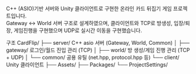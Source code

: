 C++ (ASIO)기반 서버와 Unity 클라이언트로 구현한 온라인 카드 뒤집기 게임 프로젝트입니다.  
Gateway ↔ World 서버 구조로 설계하였으며, 
클라이언트와 TCP로 방생성, 입장/퇴장, 게임진행을 구현했으며 UDP로 실시간 이동을 구현했습니다.

구조
CardFlip/
├── server/ C++ asio 서버 (Gateway, World, Common)
│ ├── gateway/ 로그인/월드 진입 관리 (TCP)
│ ├── world/ 방 생성/게임 진행 관리 (TCP + UDP)
│ └── common/ 공용 유틸 (net.hpp, protocol.hpp 등)
└── client/ Unity 클라이언트
  ├── Assets/
  ├── Packages/
  └── ProjectSettings/
